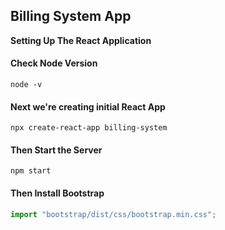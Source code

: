 ## Billing System App

**Setting Up The React Application**

#### Check Node Version
```
node -v

```

#### Next we're creating initial React App

```
npx create-react-app billing-system

```

#### Then Start the Server

```
npm start 

```
#### Then Install Bootstrap 

```js
import "bootstrap/dist/css/bootstrap.min.css";

```


